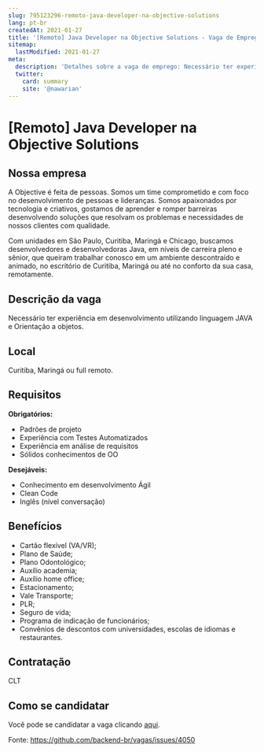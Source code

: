 ```yaml
---
slug: 795123296-remoto-java-developer-na-objective-solutions
lang: pt-br
createdAt: 2021-01-27
title: '[Remoto] Java Developer na Objective Solutions - Vaga de Emprego'
sitemap:
  lastModified: 2021-01-27
meta:
  description: 'Detalhes sobre a vaga de emprego: Necessário ter experiência em desenvolvimento utilizando linguagem JAVA e Orientação a objetos.'
  twitter:
    card: summary
    site: '@nawarian'
---
```


# [Remoto] Java Developer na Objective Solutions

<!--
==================================================
Caso a vaga for remoto durante a pandemia informar no texto "Remoto durante o covid"
==================================================
-->
<!-- 
==================================================
POR FAVOR, SÓ POSTE SE A VAGA FOR PARA BACK-END!

Não faça distinção de gênero no título da vaga.

Use: "Back-End Developer" ao invés de 
"Desenvolvedor Back-End" \o/

Exemplo: `[São Paulo] Back-End Developer @ NOME DA EMPRESA`
==================================================
-->
<!--
==================================================
Caso a vaga for remoto durante a pandemia deixar a linha abaixo
==================================================
-->

## Nossa empresa

A Objective é feita de pessoas. Somos um time comprometido e com foco no desenvolvimento de pessoas e lideranças. Somos apaixonados por tecnologia e criativos, gostamos de aprender e romper barreiras desenvolvendo soluções que resolvam os problemas e necessidades de nossos clientes com qualidade.

Com unidades em São Paulo, Curitiba, Maringá e Chicago, buscamos desenvolvedores e desenvolvedoras Java, em níveis de carreira pleno e sênior, que queiram trabalhar conosco em um ambiente descontraído e animado, no escritório de Curitiba, Maringá ou até no conforto da sua casa, remotamente.

## Descrição da vaga

Necessário ter experiência em desenvolvimento utilizando linguagem JAVA e Orientação a objetos.

## Local

Curitiba, Maringá ou full remoto.

## Requisitos

**Obrigatórios:**

- Padrões de projeto
- Experiência com Testes Automatizados
- Experiência em análise de requisitos
- Sólidos conhecimentos de OO

**Desejáveis:**

- Conhecimento em desenvolvimento Ágil
- Clean Code
- Inglês (nível conversação)

## Benefícios

- Cartão flexível (VA/VR);
- Plano de Saúde;
- Plano Odontológico;
- Auxílio academia;
- Auxílio home office;
- Estacionamento;
- Vale Transporte;
- PLR;
- Seguro de vida;
- Programa de indicação de funcionários;
- Convênios de descontos com universidades, escolas de idiomas e restaurantes.

## Contratação

CLT

## Como se candidatar

Você pode se candidatar a vaga clicando [aqui](https://objective.gupy.io/jobs/279589).

Fonte: https://github.com/backend-br/vagas/issues/4050